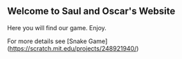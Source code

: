 ## Welcome to Saul and Oscar's Website

Here you will find our game.
Enjoy.


For more details see [Snake Game] (https://scratch.mit.edu/projects/248921940/)


